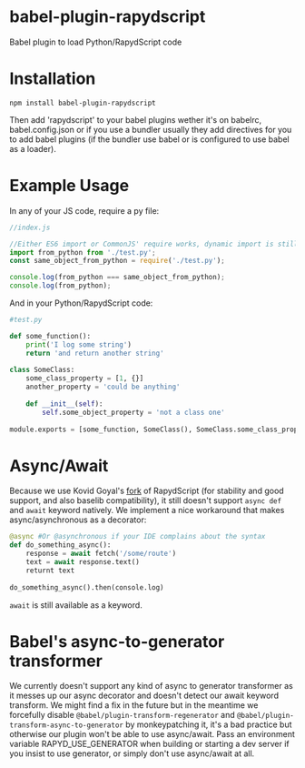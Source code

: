 # babel-plugin-rapydscript
Babel plugin to load Python/RapydScript code

# Installation

```
npm install babel-plugin-rapydscript
```

Then add 'rapydscript' to your babel plugins wether it's on babelrc, babel.config.json or if you use a bundler usually they add directives for you to add babel plugins (if the bundler use babel or is configured to use babel as a loader).

# Example Usage

In any of your JS code, require a py file:

```js
//index.js

//Either ES6 import or CommonJS' require works, dynamic import is still on the work
import from_python from './test.py';
const same_object_from_python = require('./test.py');

console.log(from_python === same_object_from_python);
console.log(from_python);
```

And in your Python/RapydScript code:

```python
#test.py

def some_function():
    print('I log some string')
    return 'and return another string'
    
class SomeClass:
    some_class_property = [1, {}]
    another_property = 'could be anything'
    
    def __init__(self):
        self.some_object_property = 'not a class one'
    
module.exports = [some_function, SomeClass(), SomeClass.some_class_property, SomeClass().some_object_property, some_function()]
```

# Async/Await

Because we use Kovid Goyal's [fork](https://github.com/kovidgoyal/rapydscript-ng) of RapydScript (for stability and good support, and also baselib compatibility), it still doesn't support `async def` and `await` keyword natively. We implement a nice workaround that makes async/asynchronous as a decorator:

```python
@async #Or @asynchronous if your IDE complains about the syntax
def do_something_async():
    response = await fetch('/some/route')
    text = await response.text()
    returnt text
    
do_something_async().then(console.log)
```

`await` is still available as a keyword.

# Babel's async-to-generator transformer

We currently doesn't support any kind of async to generator transformer as it messes up our async decorator and doesn't detect our await keyword transform. We might find a fix in the future but in the meantime we forcefully disable `@babel/plugin-transform-regenerator` and `@babel/plugin-transform-async-to-generator` by monkeypatching it, it's a bad practice but otherwise our plugin won't be able to use async/await. Pass an environment variable RAPYD_USE_GENERATOR when building or starting a dev server if you insist to use generator, or simply don't use async/await at all.
